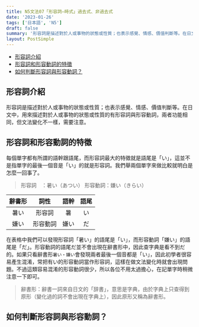 ```yaml
---
title: N5文法07「形容詞—時式」過去式、非過去式
date: '2023-01-26'
tags: ['日本語', 'N5']
draft: false
summary: '形容詞是描述對於人或事物的狀態或性質；也表示感覺、情感、價值判斷等。在日文中，用來描述對於人或事物的狀態或性質的有形容詞與形容動詞，兩者功能相同，但文法變化不一樣，需要注意。'
layout: PostSimple
---
```


- [形容詞介紹](#形容詞介紹)
- [形容詞和形容動詞的特徵](#形容詞和形容動詞的特徵)
- [如何判斷形容詞與形容動詞？](#如何判斷形容詞與形容動詞)

## 形容詞介紹
形容詞是描述對於人或事物的狀態或性質；也表示感覺、情感、價值判斷等。在日文中，用來描述對於人或事物的狀態或性質的有形容詞與形容動詞，兩者功能相同，但文法變化不一樣，需要注意。

## 形容詞和形容動詞的特徵
每個單字都有所謂的語幹跟語尾，而形容詞最大的特徵就是語尾是「い」，這並不是指單字的最後一個音是「い」的就是形容詞。我們舉兩個單字來做比較就明白是怎麼一回事了。
> 形容詞　：暑い（あつい）
> 形容動詞：嫌い（きらい）

| 辭書形 |   詞性   | 語幹  | 語尾  |
| :----: | :------: | :---: | :---: |
|  暑い  |  形容詞  |  暑   |  い   |
|  嫌い  | 形容動詞 | 嫌い  |  だ   |

在表格中我們可以發現形容詞「暑い」的語尾是「い」，而形容動詞「嫌い」的語尾是「だ」。形容動詞的語尾だ並不會出現在辭書形中，因此查字典是看不到だ的。如果只看辭書形`暑い・嫌い`會發現兩者最後一個音都是「い」，因此初學者很容易產生混淆，常把有い的形容動詞當作形容詞，這樣在做文法變化時就會出現問題。不過這類容易混淆的形容動詞很少，所以各位不用太過擔心，在記單字時稍微注意一下即可。
> 辭書形：辭書一詞來自日文的「辞書」，意思是字典，由於字典上只查得到原形（變化過的詞不會出現在字典上），因此原形又稱為辭書形。

## 如何判斷形容詞與形容動詞？